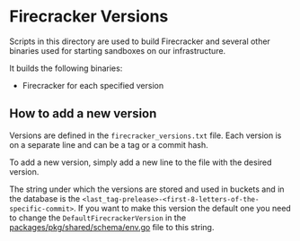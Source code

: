 # Firecracker Versions

Scripts in this directory are used to build Firecracker and several other binaries used for starting sandboxes on our infrastructure.

It builds the following binaries:

- Firecracker for each specified version

## How to add a new version

Versions are defined in the `firecracker_versions.txt` file. Each version is on a separate line and can be a tag or a commit hash.

To add a new version, simply add a new line to the file with the desired version.

The string under which the versions are stored and used in buckets and in the database is the `<last_tag-prelease>-<first-8-letters-of-the-specific-commit>`. If you want to make this version the default one you need to change the `DefaultFirecrackerVersion` in the [packages/pkg/shared/schema/env.go](../shared/pkg/schema/env.go) file to this string.
